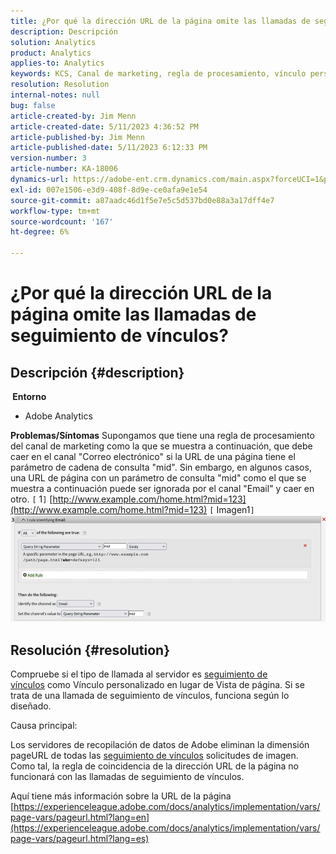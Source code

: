 ```yaml
---
title: ¿Por qué la dirección URL de la página omite las llamadas de seguimiento de vínculos?
description: Descripción
solution: Analytics
product: Analytics
applies-to: Analytics
keywords: KCS, Canal de marketing, regla de procesamiento, vínculo personalizado, URL, omitir, llamadas de seguimiento, página, preguntas más frecuentes
resolution: Resolution
internal-notes: null
bug: false
article-created-by: Jim Menn
article-created-date: 5/11/2023 4:36:52 PM
article-published-by: Jim Menn
article-published-date: 5/11/2023 6:12:33 PM
version-number: 3
article-number: KA-18006
dynamics-url: https://adobe-ent.crm.dynamics.com/main.aspx?forceUCI=1&pagetype=entityrecord&etn=knowledgearticle&id=fa97f106-1af0-ed11-8849-6045bd006295
exl-id: 007e1506-e3d9-408f-8d9e-ce0afa9e1e54
source-git-commit: a87aadc46d1f5e7e5c5d537bd0e88a3a17dff4e7
workflow-type: tm+mt
source-wordcount: '167'
ht-degree: 6%

---
```


# ¿Por qué la dirección URL de la página omite las llamadas de seguimiento de vínculos?

## Descripción {#description}

<b> Entorno</b>
- Adobe Analytics



<b>Problemas/Síntomas</b>
Supongamos que tiene una regla de procesamiento del canal de marketing como la que se muestra a continuación, que debe caer en el canal &quot;Correo electrónico&quot; si la URL de una página tiene el parámetro de cadena de consulta &quot;mid&quot;.
Sin embargo, en algunos casos, una URL de página con un parámetro de consulta &quot;mid&quot; como el que se muestra a continuación puede ser ignorada por el canal &quot;Email&quot; y caer en otro.
`[` 1`]`  [http://www.example.com/home.html?mid=123](http://www.example.com/home.html?mid=123)
`[` Imagen1`]`
![](assets/___fb97f106-1af0-ed11-8849-6045bd006295___.png)


## Resolución {#resolution}




Compruebe si el tipo de llamada al servidor es [seguimiento de vínculos](https://experienceleague.adobe.com/docs/analytics/implementation/vars/functions/tl-method.html?lang=es) como Vínculo personalizado en lugar de Vista de página. Si se trata de una llamada de seguimiento de vínculos, funciona según lo diseñado.





Causa principal:

Los servidores de recopilación de datos de Adobe eliminan la dimensión pageURL de todas las [seguimiento de vínculos](https://experienceleague.adobe.com/docs/analytics/implementation/vars/functions/tl-method.html?lang=es) solicitudes de imagen. Como tal, la regla de coincidencia de la dirección URL de la página no funcionará con las llamadas de seguimiento de vínculos.

Aquí tiene más información sobre la URL de la página [https://experienceleague.adobe.com/docs/analytics/implementation/vars/page-vars/pageurl.html?lang=en](https://experienceleague.adobe.com/docs/analytics/implementation/vars/page-vars/pageurl.html?lang=es)
